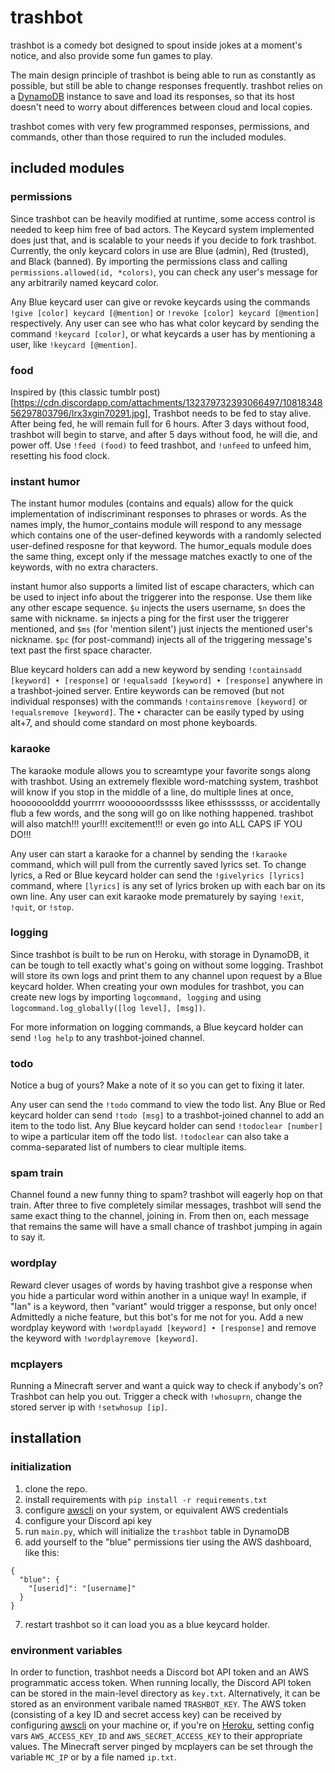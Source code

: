 # trashbot
trashbot is a comedy bot designed to spout inside jokes at a moment's notice, and also provide some fun games to play.

The main design principle of trashbot is being able to run as constantly as possible, but still be able to change responses frequently. trashbot relies on a [DynamoDB](https://aws.amazon.com/dynamodb/) instance to save and load its responses, so that its host doesn't need to worry about differences between cloud and local copies.

trashbot comes with very few programmed responses, permissions, and commands, other than those required to run the included modules.

## included modules

### permissions
Since trashbot can be heavily modified at runtime, some access control is needed to keep him free of bad actors. The Keycard system implemented does just that, and is scalable to your needs if you decide to fork trashbot. Currently, the only keycard colors in use are Blue (admin), Red (trusted), and Black (banned). By importing the permissions class and calling ``permissions.allowed(id, *colors)``, you can check any user's message for any arbitrarily named keycard color.

Any Blue keycard user can give or revoke keycards using the commands ``!give [color] keycard [@mention]`` or ``!revoke [color] keycard [@mention]`` respectively. Any user can see who has what color keycard by sending the command ``!keycard [color]``, or what keycards a user has by mentioning a user, like ``!keycard [@mention]``.

### food
Inspired by (this classic tumblr post)[https://cdn.discordapp.com/attachments/132379732393066497/1081834856297803796/lrx3xgin70291.jpg], Trashbot needs to be fed to stay alive. After being fed, he will remain full for 6 hours. After 3 days without food, trashbot will begin to starve, and after 5 days without food, he will die, and power off. Use ``!feed (food)`` to feed trashbot, and ``!unfeed`` to unfeed him, resetting his food clock.

### instant humor
The instant humor modules (contains and equals) allow for the quick implementation of indiscriminant responses to phrases or words. As the names imply, the humor_contains module will respond to any message which contains one of the user-defined keywords with a randomly selected user-defined resposne for that keyword. The humor_equals module does the same thing, except only if the message matches exactly to one of the keywords, with no extra characters.

instant humor also supports a limited list of escape characters, which can be used to inject info about the triggerer into the response. Use them like any other escape sequence. ``$u`` injects the users username, ``$n`` does the same with nickname. ``$m`` injects a ping for the first user the triggerer mentioned, and ``$ms`` (for 'mention silent') just injects the mentioned user's nickname. ``$pc`` (for post-command) injects all of the triggering message's text past the first space character.

Blue keycard holders can add a new keyword by sending ``!containsadd [keyword] • [response]`` or ``!equalsadd [keyword] • [response]`` anywhere in a trashbot-joined server. Entire keywords can be removed (but not individual responses) with the commands ``!containsremove [keyword]`` or ``!equalsremove [keyword]``. The ``•`` character can be easily typed by using alt+7, and should come standard on most phone keyboards.

### karaoke
The karaoke module allows you to screamtype your favorite songs along with trashbot. Using an extremely flexible word-matching system, trashbot will know if you stop in the middle of a line, do multiple lines at once, hooooooolddd yourrrrr wooooooordsssss likee ethisssssss, or accidentally flub a few words, and the song will go on like nothing happened. trashbot will also match!!! your!!! excitement!!! or even go into ALL CAPS IF YOU DO!!!

Any user can start a karaoke for a channel by sending the ``!karaoke`` command, which will pull from the currently saved lyrics set. To change lyrics, a Red or Blue keycard holder can send the ``!givelyrics [lyrics]`` command, where ``[lyrics]`` is any set of lyrics broken up with each bar on its own line. Any user can exit karaoke mode prematurely by saying ``!exit``, ``!quit``, or ``!stop``.

### logging
Since trashbot is built to be run on Heroku, with storage in DynamoDB, it can be tough to tell exactly what's going on without some logging. Trashbot will store its own logs and print them to any channel upon request by a Blue keycard holder. When creating your own modules for trashbot, you can create new logs by importing ``logcommand, logging`` and using ``logcommand.log_globally([log level], [msg])``.

For more information on logging commands, a Blue keycard holder can send ``!log help`` to any trashbot-joined channel.

### todo
Notice a bug of yours? Make a note of it so you can get to fixing it later.

Any user can send the ``!todo`` command to view the todo list. Any Blue or Red keycard holder can send ``!todo [msg]`` to a trashbot-joined channel to add an item to the todo list. Any Blue keycard holder can send ``!todoclear [number]`` to wipe a particular item off the todo list. ``!todoclear`` can also take a comma-separated list of numbers to clear multiple items.

### spam train
Channel found a new funny thing to spam? trashbot will eagerly hop on that train. After three to five completely similar messages, trashbot will send the same exact thing to the channel, joining in. From then on, each message that remains the same will have a small chance of trashbot jumping in again to say it.

### wordplay
Reward clever usages of words by having trashbot give a response when you hide a particular word within another in a unique way! In example, if "Ian" is a keyword, then "variant" would trigger a response, but only once! Admittedly a niche feature, but this bot's for me not for you. Add a new wordplay keyword with ``!wordplayadd [keyword] • [response]`` and remove the keyword with ``!wordplayremove [keyword]``.

### mcplayers
Running a Minecraft server and want a quick way to check if anybody's on? Trashbot can help you out. Trigger a check with ``!whosuprn``, change the stored server ip with ``!setwhosup [ip]``.

## installation

### initialization

1. clone the repo.
2. install requirements with ``pip install -r requirements.txt``
3. configure [awscli](https://github.com/aws/aws-cli) on your system, or equivalent AWS credentials
4. configure your Discord api key
5. run ``main.py``, which will initialize the ``trashbot`` table in DynamoDB
6. add yourself to the "blue" permissions tier using the AWS dashboard, like this:
```
{
  "blue": {
    "[userid]": "[username]"
  }
}
```
7. restart trashbot so it can load you as a blue keycard holder.

### environment variables

In order to function, trashbot needs a Discord bot API token and an AWS programmatic access token. When running locally, the Discord API token can be stored in the main-level directory as ``key.txt``. Alternatively, it can be stored as an environment varibale named ``TRASHBOT_KEY``. The AWS token (consisting of a key ID and secret access key) can be received by configuring [awscli](https://github.com/aws/aws-cli) on your machine or, if you're on [Heroku](https://www.heroku.com), setting config vars ``AWS_ACCESS_KEY_ID`` and ``AWS_SECRET_ACCESS_KEY`` to their appropriate values. The Minecraft server pinged by mcplayers can be set through the variable ``MC_IP`` or by a file named ``ip.txt``.